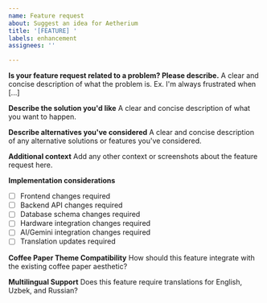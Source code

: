 ```yaml
---
name: Feature request
about: Suggest an idea for Aetherium
title: '[FEATURE] '
labels: enhancement
assignees: ''

---
```


**Is your feature request related to a problem? Please describe.**
A clear and concise description of what the problem is. Ex. I'm always frustrated when [...]

**Describe the solution you'd like**
A clear and concise description of what you want to happen.

**Describe alternatives you've considered**
A clear and concise description of any alternative solutions or features you've considered.

**Additional context**
Add any other context or screenshots about the feature request here.

**Implementation considerations**
- [ ] Frontend changes required
- [ ] Backend API changes required
- [ ] Database schema changes required
- [ ] Hardware integration changes required
- [ ] AI/Gemini integration changes required
- [ ] Translation updates required

**Coffee Paper Theme Compatibility**
How should this feature integrate with the existing coffee paper aesthetic?

**Multilingual Support**
Does this feature require translations for English, Uzbek, and Russian?